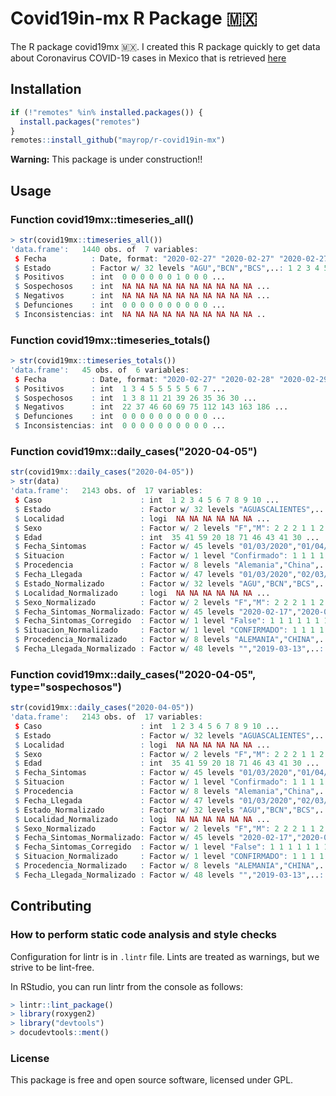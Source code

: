# Covid19in-mx R Package 🇲🇽

The R package covid19mx 🇲🇽. I created this R package quickly to get data about Coronavirus COVID-19 cases in Mexico that is retrieved [here](https://github.com/mayrop/datos-covid19in-mx)

## Installation
```R
if (!"remotes" %in% installed.packages()) {
  install.packages("remotes")
}
remotes::install_github("mayrop/r-covid19in-mx")
```

**Warning:** This package is under construction!!

## Usage

### Function covid19mx::timeseries_all()
```r
> str(covid19mx::timeseries_all())
'data.frame':   1440 obs. of  7 variables:
 $ Fecha          : Date, format: "2020-02-27" "2020-02-27" "2020-02-27" ...
 $ Estado         : Factor w/ 32 levels "AGU","BCN","BCS",..: 1 2 3 4 5 6 7 8 9 10 ...
 $ Positivos      : int  0 0 0 0 0 0 1 0 0 0 ...
 $ Sospechosos    : int  NA NA NA NA NA NA NA NA NA NA ...
 $ Negativos      : int  NA NA NA NA NA NA NA NA NA NA ...
 $ Defunciones    : int  0 0 0 0 0 0 0 0 0 0 ...
 $ Inconsistencias: int  NA NA NA NA NA NA NA NA NA NA ..
```

### Function covid19mx::timeseries_totals()
```r
> str(covid19mx::timeseries_totals())
'data.frame':   45 obs. of  6 variables:
 $ Fecha          : Date, format: "2020-02-27" "2020-02-28" "2020-02-29" ...
 $ Positivos      : int  1 3 4 5 5 5 5 5 6 7 ...
 $ Sospechosos    : int  1 3 8 11 21 39 26 35 36 30 ...
 $ Negativos      : int  22 37 46 60 69 75 112 143 163 186 ...
 $ Defunciones    : int  0 0 0 0 0 0 0 0 0 0 ...
 $ Inconsistencias: int  0 0 0 0 0 0 0 0 0 0 ...
```

### Function covid19mx::daily_cases("2020-04-05")
```r
str(covid19mx::daily_cases("2020-04-05"))
> str(data)
'data.frame':   2143 obs. of  17 variables:
 $ Caso                      : int  1 2 3 4 5 6 7 8 9 10 ...
 $ Estado                    : Factor w/ 32 levels "AGUASCALIENTES",..: 7 25 7 8 5 15 7 22 7 7 ...
 $ Localidad                 : logi  NA NA NA NA NA NA ...
 $ Sexo                      : Factor w/ 2 levels "F","M": 2 2 2 1 1 2 2 2 2 1 ...
 $ Edad                      : int  35 41 59 20 18 71 46 43 41 30 ...
 $ Fecha_Sintomas            : Factor w/ 45 levels "01/03/2020","01/04/2020",..: 28 28 30 38 34 26 42 12 10 10 ...
 $ Situacion                 : Factor w/ 1 level "Confirmado": 1 1 1 1 1 1 1 1 1 1 ...
 $ Procedencia               : Factor w/ 8 levels "Alemania","China",..: 7 7 7 7 7 7 5 4 5 4 ...
 $ Fecha_Llegada             : Factor w/ 47 levels "01/03/2020","02/03/2020",..: 31 29 31 36 36 29 44 8 8 8 ...
 $ Estado_Normalizado        : Factor w/ 32 levels "AGU","BCN","BCS",..: 7 24 7 8 6 15 7 22 7 7 ...
 $ Localidad_Normalizado     : logi  NA NA NA NA NA NA ...
 $ Sexo_Normalizado          : Factor w/ 2 levels "F","M": 2 2 2 1 1 2 2 2 2 1 ...
 $ Fecha_Sintomas_Normalizado: Factor w/ 45 levels "2020-02-17","2020-02-19",..: 4 4 5 9 7 3 11 20 18 18 ...
 $ Fecha_Sintomas_Corregido  : Factor w/ 1 level "False": 1 1 1 1 1 1 1 1 1 1 ...
 $ Situacion_Normalizado     : Factor w/ 1 level "CONFIRMADO": 1 1 1 1 1 1 1 1 1 1 ...
 $ Procedencia_Normalizado   : Factor w/ 8 levels "ALEMANIA","CHINA",..: 7 7 7 7 7 7 5 4 5 4 ...
 $ Fecha_Llegada_Normalizado : Factor w/ 48 levels "","2019-03-13",..: 10 9 10 12 12 9 16 22 22 22 ...
```

### Function covid19mx::daily_cases("2020-04-05", type="sospechosos")
```r
str(covid19mx::daily_cases("2020-04-05"))
'data.frame':   2143 obs. of  17 variables:
 $ Caso                      : int  1 2 3 4 5 6 7 8 9 10 ...
 $ Estado                    : Factor w/ 32 levels "AGUASCALIENTES",..: 7 25 7 8 5 15 7 22 7 7 ...
 $ Localidad                 : logi  NA NA NA NA NA NA ...
 $ Sexo                      : Factor w/ 2 levels "F","M": 2 2 2 1 1 2 2 2 2 1 ...
 $ Edad                      : int  35 41 59 20 18 71 46 43 41 30 ...
 $ Fecha_Sintomas            : Factor w/ 45 levels "01/03/2020","01/04/2020",..: 28 28 30 38 34 26 42 12 10 10 ...
 $ Situacion                 : Factor w/ 1 level "Confirmado": 1 1 1 1 1 1 1 1 1 1 ...
 $ Procedencia               : Factor w/ 8 levels "Alemania","China",..: 7 7 7 7 7 7 5 4 5 4 ...
 $ Fecha_Llegada             : Factor w/ 47 levels "01/03/2020","02/03/2020",..: 31 29 31 36 36 29 44 8 8 8 ...
 $ Estado_Normalizado        : Factor w/ 32 levels "AGU","BCN","BCS",..: 7 24 7 8 6 15 7 22 7 7 ...
 $ Localidad_Normalizado     : logi  NA NA NA NA NA NA ...
 $ Sexo_Normalizado          : Factor w/ 2 levels "F","M": 2 2 2 1 1 2 2 2 2 1 ...
 $ Fecha_Sintomas_Normalizado: Factor w/ 45 levels "2020-02-17","2020-02-19",..: 4 4 5 9 7 3 11 20 18 18 ...
 $ Fecha_Sintomas_Corregido  : Factor w/ 1 level "False": 1 1 1 1 1 1 1 1 1 1 ...
 $ Situacion_Normalizado     : Factor w/ 1 level "CONFIRMADO": 1 1 1 1 1 1 1 1 1 1 ...
 $ Procedencia_Normalizado   : Factor w/ 8 levels "ALEMANIA","CHINA",..: 7 7 7 7 7 7 5 4 5 4 ...
 $ Fecha_Llegada_Normalizado : Factor w/ 48 levels "","2019-03-13",..: 10 9 10 12 12 9 16 22 22 22 ...
```

##  Contributing

### How to perform static code analysis and style checks
Configuration for lintr is in `.lintr` file. Lints are treated as warnings, but we strive to be lint-free.

In RStudio, you can run lintr from the console as follows:

```R
> lintr::lint_package()
> library(roxygen2)
> library("devtools")
> docudevtools::ment()
```

### License
This package is free and open source software, licensed under GPL.

